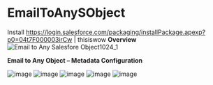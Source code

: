 # EmailToAnySObject

Install https://login.salesforce.com/packaging/installPackage.apexp?p0=04t7F000003irCw | thisiswow
**Overview**
![Email to Any Salesfore Object1024_1](https://user-images.githubusercontent.com/29685135/119910610-dd15e300-bf9a-11eb-8d6b-368b302e9bbf.jpg)

**Email to Any Object – Metadata Configuration**

![image](https://user-images.githubusercontent.com/29685135/119910108-c28f3a00-bf99-11eb-808d-74950a04dfbb.png)
![image](https://user-images.githubusercontent.com/29685135/119910114-c8851b00-bf99-11eb-8e43-903f5a7de829.png)
![image](https://user-images.githubusercontent.com/29685135/119910124-ce7afc00-bf99-11eb-875a-d0270616355c.png)
![image](https://user-images.githubusercontent.com/29685135/119910139-d470dd00-bf99-11eb-82cb-0a8b0ff871e4.png)
![image](https://user-images.githubusercontent.com/29685135/119910145-d8046400-bf99-11eb-877b-063334409e1a.png)


 

 

 

 

 


